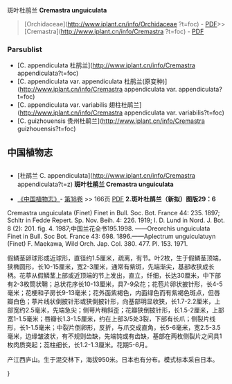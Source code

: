 斑叶杜鹃兰 **Cremastra unguiculata**

> [Orchidaceae](http://www.iplant.cn/info/Orchidaceae ?t=foc) - [PDF](http://iplant.cn/foc/pdf/Orchidaceae.pdf)>>[Cremastra](http://www.iplant.cn/info/Cremastra ?t=foc) - [PDF](http://www.iplant.cn/foc/pdf/Cremastra.pdf)

### Parsublist

* [C.  appendiculata  杜鹃兰](http://www.iplant.cn/info/Cremastra appendiculata?t=foc)
* [C.  appendiculata var. appendiculata  杜鹃兰(原变种)](http://www.iplant.cn/info/Cremastra appendiculata var. appendiculata?t=foc)
* [C.  appendiculata var. variabilis  翅柱杜鹃兰](http://www.iplant.cn/info/Cremastra appendiculata var. variabilis?t=foc)
* [C.  guizhouensis  贵州杜鹃兰](http://www.iplant.cn/info/Cremastra guizhouensis?t=foc)

## 中国植物志
## 
* [杜鹃兰  C.  appendiculata](http://www.iplant.cn/info/Cremastra appendiculata?t=z)
**斑叶杜鹃兰 Cremastra unguiculata**

* [《中国植物志》](http://www.iplant.cn/frps)- [第18卷](http://www.iplant.cn/frps/vol/18) >> 166页 [PDF](http://www.iplant.cn/frps/pdf/18/166.pdf)
**2.斑叶杜鹃兰（新拟）图版29：6**

Cremastra unguiculata (Finet) Finet in Bull. Soc. Bot. France 44: 235. 1897; Schltr in Fedde Repert. Sp. Nov. Beih. 4: 226. 1919; I. D. Lund in Nord. J. Bot. 8 (2): 201. fig. 4. 1987;中国兰花全书195.1998. ——Oreorchis unguiculata Finet in Bull. Soc Bot. France 43: 698. 1896.——Aplectrum unguiculatuyn (Finet) F. Maekawa, Wild Orch. Jap. Col. 380. 477. Pl. 153. 1971.

假鳞茎卵球形或近球形，直径约1.5厘米，疏离，有节。叶2枚，生于假鳞茎顶端，狭椭圆形，长10-15厘米，宽2-3厘米，通常有紫斑，先端渐尖，基部收狭成长柄。花葶从假鳞茎上部或近顶端的节上发出，直立，纤细，长达30厘米，中下部有2-3枚筒状鞘；总状花序长10-13厘米，具7-9朵花；花苞片卵状披针形，长4-5毫米；花梗和子房长9-13毫米；花外面紫褐色，内面绿色而有紫褐色斑点，但唇瓣白色；葶片线状倒披针形或狭倒披针形，向基部明显收狭，长1.7-2.2厘米，上部宽约2.5毫米，先端急尖；侧萼片稍斜歪；花瓣狭倒披针形，长1.5-2厘米，上部宽1-1.5毫米；唇瓣长1.3-1.5厘米，约在上部3/5处3裂，下部有长爪；侧裂片线形，长1-1.5毫米；中裂片倒卵形，反折，与爪交成直角，长5-6毫米，宽2.5-3.5毫米，边缘皱波状，有不规则齿缺，先端钝或有齿缺，基部在两枚侧裂片之间具1枚肉质突起；蕊柱细长，长1.2-1.3厘米。花期5-6月。

产江西庐山。生于混交林下，海拔950米。日本也有分布。模式标本采自日本。

}